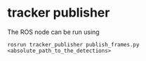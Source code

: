 # tracker publisher

The ROS node can be run using 
```
rosrun tracker_publisher publish_frames.py <absolute_path_to_the_detections> 
```
